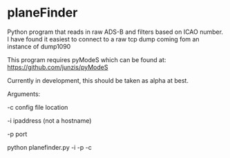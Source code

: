 # planeFinder
Python program that reads in raw ADS-B and filters based on ICAO number. 
I have found it easiest to connect to a raw tcp dump coming fom 
an instance of dump1090

This program requires pyModeS which can be found at:
https://github.com/junzis/pyModeS

Currently in development, this should be taken as alpha at best.  

Arguments: 

-c config file location

-i ipaddress (not a hostname)

-p port 

python planefinder.py -i <IPAddress> -p <PORT> -c <FILENAME>

